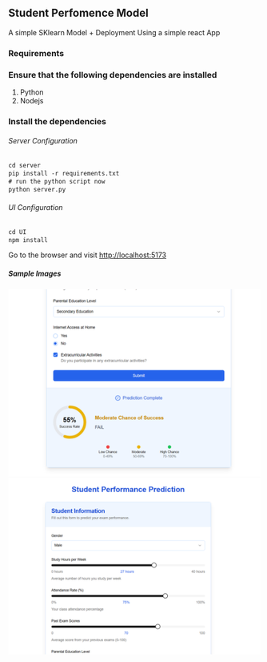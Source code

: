 ## Student Perfomence Model

A simple SKlearn Model + Deployment Using a simple react App


### Requirements

### Ensure that the following dependencies are installed

1. Python
2. Nodejs



### Install the dependencies
###### Server Configuration

```
cd server
pip install -r requirements.txt
# run the python script now
python server.py
```

###### UI Configuration

```
cd UI
npm install
```

Go to the browser and visit [http://localhost:5173]()



##### Sample Images
  ![Alt Inputs ](https://github.com/yosiaLukumai/student_perfomance_model/blob/master/inputs.png)
  ![Alt Output of the model ](https://github.com/yosiaLukumai/student_perfomance_model/blob/master/output.png)
